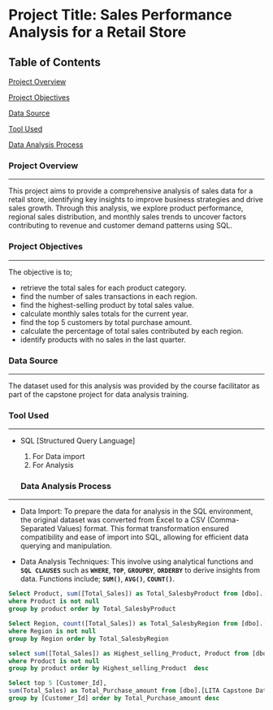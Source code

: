 # Project Title: Sales Performance Analysis for a Retail Store

## Table of Contents
[Project Overview](#project-overview)

[Project Objectives](#project-objectives)

[Data Source](#data-source)

[Tool Used](#tool-used)

[Data Analysis Process](#data-analysis-process)


### Project Overview
---
This project aims to provide a comprehensive analysis of sales data for a retail store, identifying key insights to improve business strategies and drive sales growth. Through this analysis, we explore product performance, regional sales distribution, and monthly sales trends to uncover factors contributing to revenue and customer demand patterns using SQL.

### Project Objectives
---
The objective is to;

- retrieve the total sales for each product category.
- find the number of sales transactions in each region.
- find the highest-selling product by total sales value.
- calculate monthly sales totals for the current year.
- find the top 5 customers by total purchase amount.
- calculate the percentage of total sales contributed by each region.
- identify products with no sales in the last quarter.

### Data Source
---
The dataset used for this analysis was provided by the course facilitator as part of the capstone project for data analysis training.

### Tool Used
---
- SQL [Structured Query Language]
  1. For Data import 
  2. For Analysis

  ###  Data Analysis Process
---

- Data Import:
  To prepare the data for analysis in the SQL environment, the original dataset was converted from Excel to a CSV (Comma-Separated Values) format. This format transformation ensured compatibility and ease of import into SQL, allowing for efficient data querying and manipulation.
  
- Data Analysis Techniques: This involve using analytical functions and **`SQL CLAUSES`** such as **`WHERE`**, **`TOP`**, **`GROUPBY`**, **`ORDERBY`** to derive insights from data. Functions include;
  **`SUM()`**, **`AVG()`**,  **`COUNT()`**.

```SQL
Select Product, sum([Total_Sales]) as Total_SalesbyProduct from [dbo].[LITA Capstone Dataset (1) CSV]
where Product is not null
group by product order by Total_SalesbyProduct

Select Region, count([Total_Sales]) as Total_SalesbyRegion from [dbo].[LITA Capstone Dataset (1) CSV]
where Region is not null
group by Region order by Total_SalesbyRegion

select sum([Total_Sales]) as Highest_selling_Product, Product from [dbo].[LITA Capstone Dataset (1) CSV]
where Product is not null 
group by product order by Highest_selling_Product  desc

Select top 5 [Customer_Id],
sum(Total_Sales) as Total_Purchase_amount from [dbo].[LITA Capstone Dataset (1) CSV]
group by [Customer_Id] order by Total_Purchase_amount desc

```




